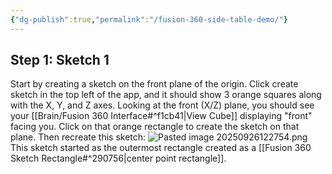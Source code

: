 ```yaml
---
{"dg-publish":true,"permalink":"/fusion-360-side-table-demo/"}
---
```


## Step 1: Sketch 1
Start by creating a sketch on the front plane of the origin. Click create sketch in the top left of the app, and it should show 3 orange squares along with the X, Y, and Z axes. Looking at the front (X/Z) plane, you should see your [[Brain/Fusion 360 Interface#^f1cb41\|View Cube]] displaying "front" facing you. Click on that orange rectangle to create the sketch on that plane.
Then recreate this sketch:
![Pasted image 20250926122754.png](/img/user/Pasted%20image%2020250926122754.png)
This sketch started as the outermost rectangle created as a [[Fusion 360 Sketch Rectangle#^290756\|center point rectangle]]. 
